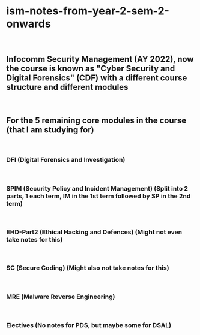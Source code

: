 # ism-notes-from-year-2-sem-2-onwards  

<br>

## Infocomm Security Management (AY 2022), now the course is known as "Cyber Security and Digital Forensics" (CDF) with a different course structure and different modules  

<br>

## For the 5 remaining core modules in the course (that I am studying for)  

<br>

### DFI (Digital Forensics and Investigation)  

<br>

### SPIM (Security Policy and Incident Management) (Split into 2 parts, 1 each term, IM in the 1st term followed by SP in the 2nd term)  

<br>

### EHD-Part2 (Ethical Hacking and Defences) (Might not even take notes for this)  

<br>

### SC (Secure Coding) (Might also not take notes for this)  

<br>

### MRE (Malware Reverse Engineering)  

<br>

### Electives (No notes for PDS, but maybe some for DSAL)  

